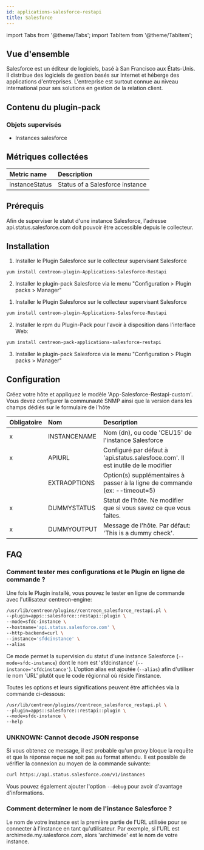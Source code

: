 ```yaml
---
id: applications-salesforce-restapi
title: Salesforce
---
```

import Tabs from '@theme/Tabs';
import TabItem from '@theme/TabItem';


## Vue d'ensemble

Salesforce est un éditeur de logiciels, basé à San Francisco aux États-Unis. Il distribue des logiciels de gestion basés sur Internet et héberge des applications d'entreprises. L'entreprise est surtout connue au niveau international pour ses solutions en gestion de la relation client.

## Contenu du plugin-pack

### Objets supervisés

* Instances salesforce

## Métriques collectées

<Tabs groupId="operating-systems">
<TabItem value="InstanceStatus" label="InstanceStatus">

| Metric name               | Description                                              |
| :------------------------ | :------------------------------------------------------- |
| instanceStatus            | Status of a Salesforce instance                          |

</TabItem>
</Tabs>

## Prérequis

Afin de superviser le statut d'une instance Salesforce, l'adresse api.status.salesforce.com doit pouvoir être accessible depuis le collecteur.

## Installation

<Tabs groupId="operating-systems">
<TabItem value="online" label="Online License">

1. Installer le Plugin Salesforce sur le collecteur supervisant Salesforce

```bash
yum install centreon-plugin-Applications-Salesforce-Restapi
```

2. Installer le plugin-pack Salesforce via le menu "Configuration > Plugin packs > Manager"

</TabItem>
<TabItem value="offline" label="Offline License">

1. Installer le Plugin Salesforce sur le collecteur supervisant Salesforce

```bash
yum install centreon-plugin-Applications-Salesforce-Restapi
```

2. Installer le rpm du Plugin-Pack pour l'avoir à disposition dans l'interface Web:

```bash
yum install centreon-pack-applications-salesforce-restapi
```

3. Installer le plugin-pack Salesforce via le menu "Configuration > Plugin packs > Manager"

</TabItem>
</Tabs>

## Configuration

Créez votre hôte et appliquez le modèle 'App-Salesforce-Restapi-custom'. Vous devez configurer la communauté SNMP ainsi que la version dans les champs dédiés sur le formulaire de l'hôte

| Obligatoire | Nom              | Description                                                                                 |
| :---------- | :--------------- | :------------------------------------------------------------------------------------------ |
|     x       | INSTANCENAME     | Nom (dn), ou code 'CEU15' de l'instance Salesforce                                          |
|     x       | APIURL           | Configuré par défaut à 'api.status.salesfoce.com'. Il est inutile de le modifier            |
|             | EXTRAOPTIONS     | Option(s) supplémentaires à passer à la ligne de commande (ex: --timeout=5)                 |
|     x       | DUMMYSTATUS      | Statut de l'hôte. Ne modifier que si vous savez ce que vous faites.                         |
|     x       | DUMMYOUTPUT      | Message de l'hôte. Par défaut: 'This is a dummy check'.                                     |

## FAQ

### Comment tester mes configurations et le Plugin en ligne de commande ?

Une fois le Plugin installé, vous pouvez le tester en ligne de commande avec l'utilisateur centreon-engine:

```bash
/usr/lib/centreon/plugins//centreon_salesforce_restapi.pl \
--plugin=apps::salesforce::restapi::plugin \
--mode=sfdc-instance \
--hostname='api.status.salesforce.com' \
--http-backend=curl \
--instance='sfdcinstance' \
--alias
```

Ce mode permet la supervision du statut d'une instance Salesforce (```--mode=sfdc-instance```) dont le nom est 'sfdcinstance' (```--instance='sfdcinstance'```). L'option alias est ajoutée (```--alias```) afin d'utiliser le nom 'URL' plutôt que le code régionnal où réside l'instance.

Toutes les options et leurs significations peuvent être affichées via la commande ci-dessous:

```bash
/usr/lib/centreon/plugins//centreon_salesforce_restapi.pl \
--plugin=apps::salesforce::restapi::plugin \
--mode=sfdc-instance \
--help
```

### UNKNOWN: Cannot decode JSON response

Si vous obtenez ce message, il est probable qu'un proxy bloque la requête et que la réponse reçue ne soit pas au format attendu. Il est possible de vérifier la connexion au moyen de la commande suivante:

```bash
curl https://api.status.salesforce.com/v1/instances
```

Vous pouvez également ajouter l'option ```--debug``` pour avoir d'avantage d'informations.

### Comment determiner le nom de l'instance Salesforce ?

Le nom de votre instance est la première partie de l'URL utilisée pour se connecter à l'instance en tant qu'utilisateur. Par exemple, si l'URL est archimede.my.salesforce.com, alors 'archimede' est le nom de votre instance.
